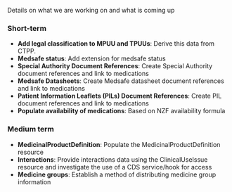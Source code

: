 Details on what we are working on and what is coming up

### Short-term

- **Add legal classification to MPUU and TPUUs**: Derive this data from CTPP.
- **Medsafe status**: Add extension for medsafe status
- **Special Authority Document References**: Create Special Authority document references and link to medications
- **Medsafe Datasheets**: Create Medsafe datasheet document references and link to medications
- **Patient Information Leaflets (PILs) Document References**: Create PIL document references and link to medications
- **Populate availability of medications**: Based on NZF availability formula

### Medium term

- **MedicinalProductDefinition**: Populate the MedicinalProductDefinition resource
- **Interactions**: Provide interactions data using the ClinicalUseIssue resource and investigate the use of a CDS service/hook for access
- **Medicine groups**: Establish a method of distributing medicine group information




